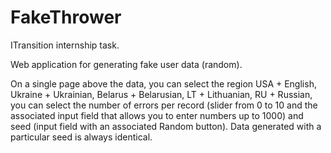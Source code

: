 # FakeThrower
ITransition internship task.

Web application for generating fake user data (random).

On a single page above the data, you can select the region USA + English, Ukraine + Ukrainian, Belarus + Belarusian, LT + Lithuanian, RU + Russian, you can select the number of errors per record (slider from 0 to 10 and the associated input field that allows you to enter numbers up to 1000) and seed (input field with an associated Random button). Data generated with a particular seed is always identical. 
